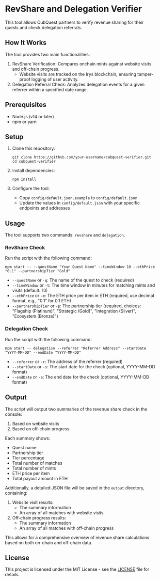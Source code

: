 # RevShare and Delegation Verifier

This tool allows CubQuest partners to verify revenue sharing for their quests and check delegation referrals.

## How It Works

The tool provides two main functionalities:

1. RevShare Verification: Compares onchain mints against website visits and off-chain progress.
   - Website visits are tracked on the Irys blockchain, ensuring tamper-proof logging of user activity.
2. Delegation Referral Check: Analyzes delegation events for a given referrer within a specified date range.

## Prerequisites

- Node.js (v14 or later)
- npm or yarn

## Setup

1. Clone this repository:

   ```
   git clone https://github.com/your-username/cubquest-verifier.git
   cd cubquest-verifier
   ```

2. Install dependencies:

   ```
   npm install
   ```

3. Configure the tool:
   - Copy `config/default.json.example` to `config/default.json`
   - Update the values in `config/default.json` with your specific endpoints and addresses

## Usage

The tool supports two commands: `revshare` and `delegation`.

### RevShare Check

Run the script with the following command:

```
npm start -- --questName "Your Quest Name" --timeWindow 10 --ethPrice "0.1" --partnershipTier "Gold"
```

- `--questName` or `-q`: The name of the quest to check (required)
- `--timeWindow` or `-t`: The time window in minutes for matching mints and visits (default: 10)
- `--ethPrice` or `-e`: The ETH price per item in ETH (required, use decimal format, e.g., "0.1" for 0.1 ETH)
- `--partnershipTier` or `-p`: The partnership tier (required, choices: "Flagship (Platinum)", "Strategic (Gold)", "Integration (Silver)", "Ecosystem (Bronze)")

### Delegation Check

Run the script with the following command:

```
npm start -- delegation --referrer "Referrer Address" --startDate "YYYY-MM-DD" --endDate "YYYY-MM-DD"
```

- `--referrer` or `-r`: The address of the referrer (required)
- `--startDate` or `-s`: The start date for the check (optional, YYYY-MM-DD format)
- `--endDate` or `-e`: The end date for the check (optional, YYYY-MM-DD format)

## Output

The script will output two summaries of the revenue share check in the console:

1. Based on website visits
2. Based on off-chain progress

Each summary shows:

- Quest name
- Partnership tier
- Tier percentage
- Total number of matches
- Total number of mints
- ETH price per item
- Total payout amount in ETH

Additionally, a detailed JSON file will be saved in the `output` directory, containing:

1. Website visit results:
   - The summary information
   - An array of all matches with website visits
2. Off-chain progress results:
   - The summary information
   - An array of all matches with off-chain progress

This allows for a comprehensive overview of revenue share calculations based on both on-chain and off-chain data.

## License

This project is licensed under the MIT License - see the [LICENSE](LICENSE) file for details.
